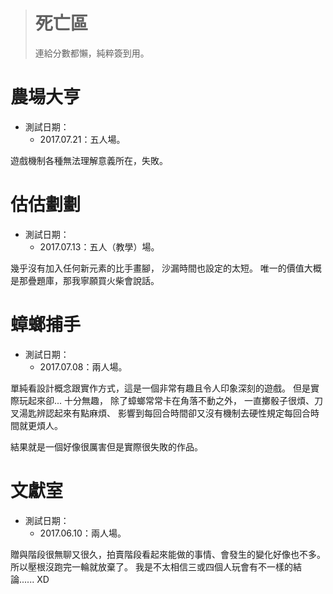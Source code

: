 > # 死亡區 #
> 連給分數都懶，純粹簽到用。


農場大亨
========

* 測試日期：
	* 2017.07.21：五人場。

遊戲機制各種無法理解意義所在，失敗。


估估劃劃
========

* 測試日期：
	* 2017.07.13：五人（教學）場。

幾乎沒有加入任何新元素的比手畫腳，
沙漏時間也設定的太短。
唯一的價值大概是那疊題庫，那我寧願買火柴會說話。


蟑螂捕手
========

* 測試日期：
	* 2017.07.08：兩人場。

單純看設計概念跟實作方式，這是一個非常有趣且令人印象深刻的遊戲。
但是實際玩起來卻... 十分無趣，
除了蟑螂常常卡在角落不動之外，
一直擲骰子很煩、刀叉湯匙辨認起來有點麻煩、
影響到每回合時間卻又沒有機制去硬性規定每回合時間就更煩人。

結果就是一個好像很厲害但是實際很失敗的作品。


文獻室
======

* 測試日期：
	* 2017.06.10：兩人場。

贈與階段很無聊又很久，拍賣階段看起來能做的事情、會發生的變化好像也不多。
所以壓根沒跑完一輪就放棄了。
我是不太相信三或四個人玩會有不一樣的結論...... XD
